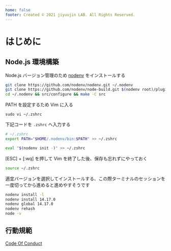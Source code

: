 ```yaml
---
home: false
footer: Created © 2021 jiyuujin LAB. All Rights Reserved.
---
```


# はじめに

## Node.js 環境構築

Node.js バージョン管理のため [nodenv](https://github.com/nodenv/nodenv) をインストールする

```bash
git clone https://github.com/nodenv/nodenv.git ~/.nodenv
git clone https://github.com/nodenv/node-build.git $(nodenv root)/plugins/node-build
cd ~/.nodenv && src/configure && make -C src
```

PATH を設定するため Vim に入る

```badh
sudo vi ~/.zshrc
```

下記コードを `.zshrc` へ入力する

```bash
# ~/.zshrc
export PATH="$HOME/.nodenv/bin:$PATH" >> ~/.zshrc

eval "$(nodenv init -)" >> ~/.zshrc
```

[ESC] + [:wq] を押して Vim を終了した後、保存も忘れずにやっておく

```bash
source ~/.zshrc
```

適宜バージョンを選択してインストールする、この際ターミナルのセッションを一度切ってから進めると進めやすそうです

```bash
nodenv install -l
nodenv install 14.17.0
nodenv global 14.17.0
nodenv rehash
node -v
```

## 行動規範

[Code Of Conduct](https://github.com/nekohack/Code-of-Conduct)
